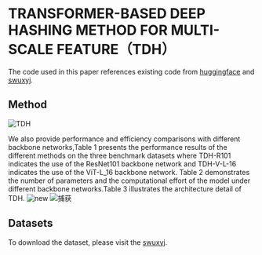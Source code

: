 # TRANSFORMER-BASED DEEP HASHING METHOD FOR MULTI-SCALE FEATURE（TDH）

The code used in this paper references existing code from [huggingface](https://github.com/huggingface/pytorch-image-models) and [swuxyj](https://github.com/swuxyj/DeepHash-pytorch).

Method
-----
![TDH](https://user-images.githubusercontent.com/49743419/220228569-dcd3c9d5-33e9-49de-bec0-fcfb17b8e5d2.png)

We also provide performance and efficiency comparisons with different backbone networks,Table 1 presents the performance results of the
different methods on the three benchmark datasets where TDH-R101 indicates the use of the
ResNet101 backbone network and TDH-V-L-16 indicates the use of the ViT-L_16 backbone
network. Table 2 demonstrates the number of parameters and the computational effort of the
model under different backbone networks.Table 3 illustrates the architecture detail of TDH.
![new](https://user-images.githubusercontent.com/49743419/220231454-b6e2bdf1-1b52-4293-b28f-d6329926c6cc.png)
![捕获](https://user-images.githubusercontent.com/49743419/221077773-7e4b9e5f-233f-4dcf-a600-133bdb97bee4.png)

Datasets
-----
To download the dataset, please visit the [swuxyj](https://github.com/swuxyj/DeepHash-pytorch).
